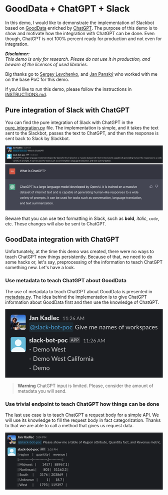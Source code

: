 # GoodData + ChatGPT + Slack

In this demo, I would like to demonstrate the implementation of Slackbot based on [GoodData](https://gooddata.com/) enriched by [ChatGPT](https://openai.com/blog/chatgpt/).
The purpose of this demo is to show and motivate how the integration with ChatGPT can be done.
Even though, ChatGPT is not 100% percent ready for production and not even for integration.

**_Disclaimer:_**<br>
_This demo is only for research. Please do not use it in production, and beware of the licenses of used libraries._

Big thanks go to [Sergey Levchenko](https://github.com/siarhei-leuchanka), and [Jan Panský](https://github.com/janpansky) who worked with me on the base PoC for this demo.

If you'd like to run this demo, please follow the instructions in [INSTRUCTIONS.md](INSTRUCTIONS.md).

## Pure integration of Slack with ChatGPT

You can find the pure integration of Slack with ChatGPT in the [pure_integration.py](use_cases/pure_integration.py) file.
The implementation is simple, and it takes the text sent to the Slackbot, passes the text to ChatGPT, and then the response is sent back to Slack by Slackbot.

![The image shows the calling of Slackbot and retrieving the response in the Slack environment.](docs/images/image1.png)
![After opening the ChatGPT session, we can see the exact question and response propagated to ChatGPT.](docs/images/image2.png)

Beware that you can use text formatting in Slack, such as **bold**, _italic_, `code`, etc. These changes will also be sent to ChatGPT.

## GoodData integration with ChatGPT

Unfortunately, at the time this demo was created, there were no ways to teach ChatGPT new things persistently.
Because of that, we need to do some hacks or, let's say, preprocessing of the information to teach ChatGPT something new.
Let's have a look.

### Use metadata to teach ChatGPT about GoodData

The use of metadata to teach ChatGPT about GoodData is presented in [metadata.py](use_cases/metadata.py).
The idea behind the implementation is to give ChatGPT information about GoodData first and then use the knowledge of ChatGPT.

![When we feed ChatGPT metadata information, we can ask about its content.](docs/images/image3.png)

> **Warning**
> ChatGPT input is limited. Please, consider the amount of metadata you will send.

### Use trivial endpoint to teach ChatGPT how things can be done

The last use case is to teach ChatGPT a request body for a simple API. We will use its knowledge to fill the request body in fact categorization.
Thanks to that we are able to call a method that gives us request data.

![After teaching ChatGPT about the analytics endpoint, we can ask if we can fill it out from the input sentence. If yes, you can use it to get the information. Else, do the standard query to ChatGPT.](docs/images/image4.png)
